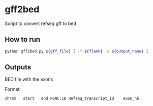 # gff2bed
Script to convert refseq gff to bed

## How to run

```bash
python gff2bed.py ${gff_file} [ -f ${flank} -o ${output_name} ]
```

## Outputs

BED file with the exons

Format:

```tsv
chrom   start   end HGNC:ID Refseq_transcript_id    exon_nb
```
